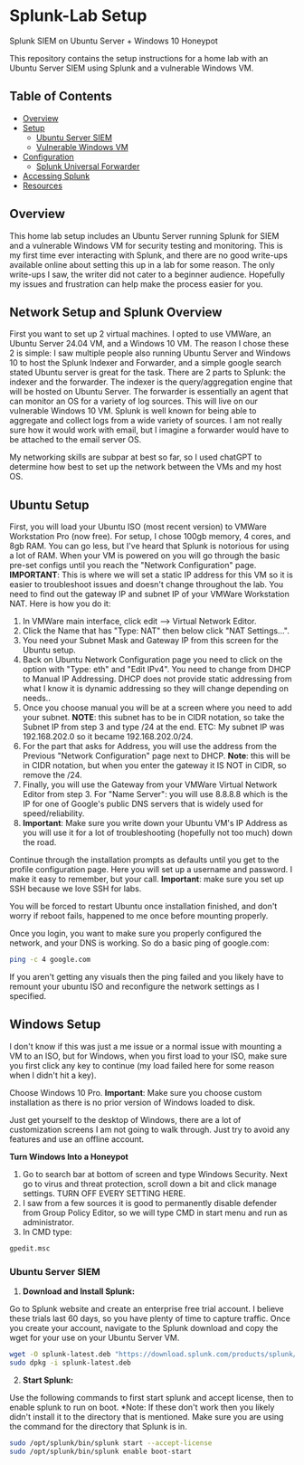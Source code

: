 # Splunk-Lab Setup
Splunk SIEM on Ubuntu Server + Windows 10 Honeypot

This repository contains the setup instructions for a home lab with an Ubuntu Server SIEM using Splunk and a vulnerable Windows VM.

## Table of Contents

- [Overview](#overview)
- [Setup](#setup)
  - [Ubuntu Server SIEM](#ubuntu-server-siem)
  - [Vulnerable Windows VM](#vulnerable-windows-vm)
- [Configuration](#configuration)
  - [Splunk Universal Forwarder](#splunk-universal-forwarder)
- [Accessing Splunk](#accessing-splunk)
- [Resources](#resources)

## Overview

This home lab setup includes an Ubuntu Server running Splunk for SIEM and a vulnerable Windows VM for security testing and monitoring. This is my first time ever interacting with Splunk, and there are no good write-ups available online about setting this up in a lab for some reason. The only write-ups I saw, the writer did not cater to a beginner audience. Hopefully my issues and frustration can help make the process easier for you.

## Network Setup and Splunk Overview

First you want to set up 2 virtual machines. I opted to use VMWare, an Ubuntu Server 24.04 VM, and a Windows 10 VM. The reason I chose these 2 is simple: I saw multiple people also running Ubuntu Server and Windows 10 to host the Splunk Indexer and Forwarder, and a simple google search stated Ubuntu server is great for the task. There are 2 parts to Splunk: the indexer and the forwarder. The indexer is the query/aggregation engine that will be hosted on Ubuntu Server. The forwarder is essentially an agent that can monitor an OS for a variety of log sources. This will live on our vulnerable Windows 10 VM. Splunk is well known for being able to aggregate and collect logs from a wide variety of sources. I am not really sure how it would work with email, but I imagine a forwarder would have to be attached to the email server OS. 

My networking skills are subpar at best so far, so I used chatGPT to determine how best to set up the network between the VMs and my host OS.

## Ubuntu Setup

First, you will load your Ubuntu ISO (most recent version) to VMWare Workstation Pro (now free). For setup, I chose 100gb memory, 4 cores, and 8gb RAM. You can go less, but I've heard that Splunk is notorious for using a lot of RAM. When your VM is powered on you will go through the basic pre-set configs until you reach the "Network Configuration" page. **IMPORTANT**: This is where we will set a static IP address for this VM so it is easier to troubleshoot issues and doesn't change throughout the lab. You need to find out the gateway IP and subnet IP of your VMWare Workstation NAT. Here is how you do it: 
1. In VMWare main interface, click edit --> Virtual Network Editor.
2. Click the Name that has "Type: NAT" then below click "NAT Settings...".
3. You need your Subnet Mask and Gateway IP from this screen for the Ubuntu setup.
4. Back on Ubuntu Network Configuration page you need to click on the option with "Type: eth" and "Edit IPv4". You need to change from DHCP to Manual IP Addressing. DHCP does not provide static addressing from what I know it is dynamic addressing so they will change depending on needs..
5. Once you choose manual you will be at a screen where you need to add your subnet. **NOTE**: this subnet has to be in CIDR notation, so take the Subnet IP from step 3 and type /24 at the end. ETC: My subnet IP was 192.168.202.0 so it became 192.168.202.0/24.
6. For the part that asks for Address, you will use the address from the Previous "Network Configuration" page next to DHCP. **Note**: this will be in CIDR notation, but when you enter the gateway it IS NOT in CIDR, so remove the /24.
7. Finally, you will use the Gateway from your VMWare Virtual Network Editor from step 3. For "Name Server": you will use 8.8.8.8 which is the IP for one of Google's public DNS servers that is widely used for speed/reliability.
8. **Important**: Make sure you write down your Ubuntu VM's IP Address as you will use it for a lot of troubleshooting (hopefully not too much) down the road.

Continue through the installation prompts as defaults until you get to the profile configuration page. Here you will set up a username and password. I make it easy to remember, but your call. **Important**: make sure you set up SSH because we love SSH for labs. 

You will be forced to restart Ubuntu once installation finished, and don't worry if reboot fails, happened to me once before mounting properly. 

Once you login, you want to make sure you properly configured the network, and your DNS is working. So do a basic ping of google.com: 

```sh
ping -c 4 google.com
```

If you aren't getting any visuals then the ping failed and you likely have to remount your ubuntu ISO and reconfigure the network settings as I specified.

## Windows Setup

I don't know if this was just a me issue or a normal issue with mounting a VM to an ISO, but for Windows, when you first load to your ISO, make sure you first click any key to continue (my load failed here for some reason when I didn't hit a key). 

Choose Windows 10 Pro. **Important**: Make sure you choose custom installation as there is no prior version of Windows loaded to disk. 

Just get yourself to the desktop of Windows, there are a lot of customization screens I am not going to walk through. Just try to avoid any features and use an offline account. 

**Turn Windows Into a Honeypot**

1. Go to search bar at bottom of screen and type Windows Security. Next go to virus and threat protection, scroll down a bit and click manage settings. TURN OFF EVERY SETTING HERE.
2. I saw from a few sources it is good to permanently disable defender from Group Policy Editor, so we will type CMD in start menu and run as administrator.
3. In CMD type:
```sh
gpedit.msc
```
 
### Ubuntu Server SIEM

1. **Download and Install Splunk:**

Go to Splunk website and create an enterprise free trial account. I believe these trials last 60 days, so you have plenty of time to capture traffic. Once you create your account, navigate to the Splunk download and copy the wget for your use on your Ubuntu Server VM.

   ```sh
   wget -O splunk-latest.deb "https://download.splunk.com/products/splunk/releases/8.2.4/linux/splunk-8.2.4-ddff1c41e5cf-linux-2.6-amd64.deb"
   sudo dpkg -i splunk-latest.deb
   ```

2. **Start Splunk:**

Use the following commands to first start splunk and accept license, then to enable splunk to run on boot. *Note: If these don't work then you likely didn't install it to the directory that is mentioned. Make sure you are using the command for the directory that Splunk is in.

  ```sh
  sudo /opt/splunk/bin/splunk start --accept-license
  sudo /opt/splunk/bin/splunk enable boot-start

  
